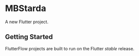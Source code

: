# MBStarda

A new Flutter project.

## Getting Started

FlutterFlow projects are built to run on the Flutter _stable_ release.
